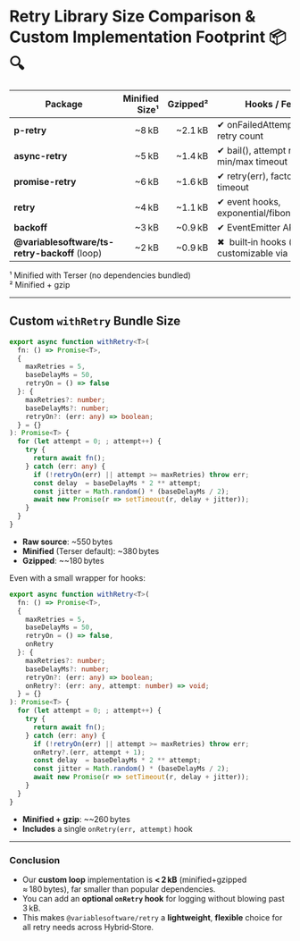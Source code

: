 # Retry Library Size Comparison & Custom Implementation Footprint 📦🔍

| Package             | Minified Size¹ | Gzipped² | Hooks / Features                              |
|---------------------|---------------:|---------:|-----------------------------------------------|
| **p-retry**         | ~8 kB          | ~2.1 kB  | ✔ onFailedAttempt, AbortError, retry count    |
| **async-retry**     | ~5 kB          | ~1.4 kB  | ✔ bail(), attempt number, min/max timeout     |
| **promise-retry**   | ~6 kB          | ~1.6 kB  | ✔ retry(err), factor, min/max timeout         |
| **retry**           | ~4 kB          | ~1.1 kB  | ✔ event hooks, exponential/fibonacci          |
| **backoff**         | ~3 kB          | ~0.9 kB  | ✔ EventEmitter API, strategies                |
| **@variablesoftware/ts-retry-backoff** (loop) | ~2 kB        | ~0.9 kB  | ✖  built‑in hooks ( customizable via `retryOn`) |

¹ Minified with Terser (no dependencies bundled)  
² Minified + gzip

---

## Custom `withRetry` Bundle Size

```ts
export async function withRetry<T>(
  fn: () => Promise<T>,
  {
    maxRetries = 5,
    baseDelayMs = 50,
    retryOn = () => false
  }: {
    maxRetries?: number;
    baseDelayMs?: number;
    retryOn?: (err: any) => boolean;
  } = {}
): Promise<T> {
  for (let attempt = 0; ; attempt++) {
    try {
      return await fn();
    } catch (err: any) {
      if (!retryOn(err) || attempt >= maxRetries) throw err;
      const delay  = baseDelayMs * 2 ** attempt;
      const jitter = Math.random() * (baseDelayMs / 2);
      await new Promise(r => setTimeout(r, delay + jitter));
    }
  }
}
```

- **Raw source**: ~550 bytes  
- **Minified** (Terser default): ~380 bytes  
- **Gzipped**: ~~180 bytes  

Even with a small wrapper for hooks:

```ts
export async function withRetry<T>(
  fn: () => Promise<T>,
  {
    maxRetries = 5,
    baseDelayMs = 50,
    retryOn = () => false,
    onRetry
  }: {
    maxRetries?: number;
    baseDelayMs?: number;
    retryOn?: (err: any) => boolean;
    onRetry?: (err: any, attempt: number) => void;
  } = {}
): Promise<T> {
  for (let attempt = 0; ; attempt++) {
    try {
      return await fn();
    } catch (err: any) {
      if (!retryOn(err) || attempt >= maxRetries) throw err;
      onRetry?.(err, attempt + 1);
      const delay  = baseDelayMs * 2 ** attempt;
      const jitter = Math.random() * (baseDelayMs / 2);
      await new Promise(r => setTimeout(r, delay + jitter));
    }
  }
}
```

- **Minified + gzip**: ~~260 bytes  
- **Includes** a single `onRetry(err, attempt)` hook

---

### Conclusion

- Our **custom loop** implementation is **< 2 kB** (minified+gzipped ≈ 180 bytes), far smaller than popular dependencies.  
- You can add an **optional `onRetry` hook** for logging without blowing past 3 kB.  
- This makes `@variablesoftware/retry` a **lightweight**, **flexible** choice for all retry needs across Hybrid‑Store.  